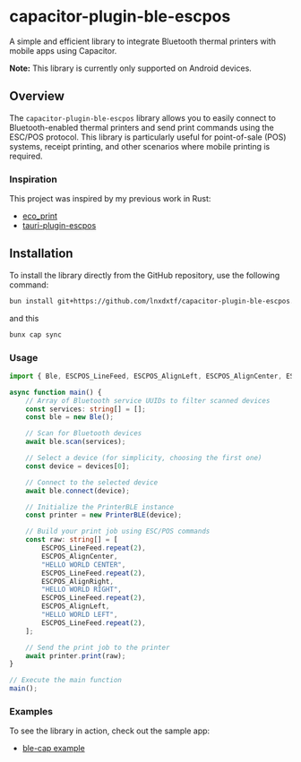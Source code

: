 # capacitor-plugin-ble-escpos

A simple and efficient library to integrate Bluetooth thermal printers with mobile apps using Capacitor. 

**Note:** This library is currently only supported on Android devices.

## Overview

The `capacitor-plugin-ble-escpos` library allows you to easily connect to Bluetooth-enabled thermal printers and send print commands using the ESC/POS protocol. This library is particularly useful for point-of-sale (POS) systems, receipt printing, and other scenarios where mobile printing is required.

### Inspiration

This project was inspired by my previous work in Rust:

- [eco_print](https://github.com/lnxdxtf/eco_print)
- [tauri-plugin-escpos](https://github.com/lnxdxtf/tauri-plugin-escpos)

## Installation

To install the library directly from the GitHub repository, use the following command:

```bash
bun install git+https://github.com/lnxdxtf/capacitor-plugin-ble-escpos.git
```
and this
```bash
bunx cap sync
```

### Usage
```ts
import { Ble, ESCPOS_LineFeed, ESCPOS_AlignLeft, ESCPOS_AlignCenter, ESCPOS_AlignRight, PrinterBLE } from "capacitor-plugin-ble-escpos";

async function main() {
    // Array of Bluetooth service UUIDs to filter scanned devices
    const services: string[] = [];
    const ble = new Ble();

    // Scan for Bluetooth devices
    await ble.scan(services);

    // Select a device (for simplicity, choosing the first one)
    const device = devices[0];

    // Connect to the selected device
    await ble.connect(device);

    // Initialize the PrinterBLE instance
    const printer = new PrinterBLE(device);

    // Build your print job using ESC/POS commands
    const raw: string[] = [
        ESCPOS_LineFeed.repeat(2),
        ESCPOS_AlignCenter,
        "HELLO WORLD CENTER",
        ESCPOS_LineFeed.repeat(2),
        ESCPOS_AlignRight,
        "HELLO WORLD RIGHT",
        ESCPOS_LineFeed.repeat(2),
        ESCPOS_AlignLeft,
        "HELLO WORLD LEFT",
        ESCPOS_LineFeed.repeat(2),
    ];

    // Send the print job to the printer
    await printer.print(raw);
}

// Execute the main function
main();

```

### Examples
To see the library in action, check out the sample app:
- <a href="/example/ble-cap/">ble-cap example</a>
